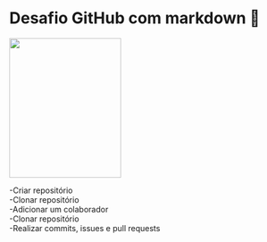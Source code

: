 # Desafio GitHub com markdown 🥹

<img src=https://cdn.dicionariopopular.com/imagens/cachorro-sorrindo.gif width=200 height=250>

-Criar repositório<br>
-Clonar repositório<br>
-Adicionar um colaborador<br>
-Clonar repositório<br>
-Realizar commits, issues e pull requests<br>
